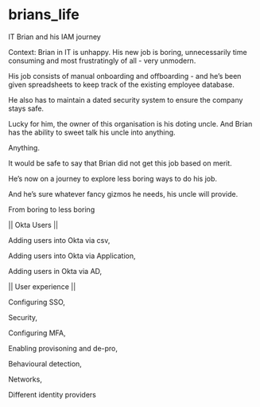 
# brians_life
IT Brian and his IAM journey

Context: Brian in IT is unhappy. His new job is boring, unnecessarily time 
consuming and most frustratingly of all - very unmodern. 

His job consists of manual onboarding and offboarding - and he’s been 
given spreadsheets to keep track of the existing employee database. 

He also has to maintain a dated security system to ensure the company 
stays safe. 

Lucky for him, the owner of this organisation is his doting uncle. And 
Brian has the ability to sweet talk his uncle into anything. 

Anything. 

It would be safe to say that Brian did not get this job based on merit. 

He’s now on a journey to explore less boring ways to do his job. 

And he’s sure whatever fancy gizmos he needs, his uncle will provide. 



From boring to less boring 

|| Okta Users || 

Adding users into Okta via csv, 

Adding users into Okta via Application, 

Adding users in Okta via AD, 

|| User experience || 

Configuring SSO, 

Security,

Configuring MFA, 

Enabling provisoning and de-pro, 

Behavioural detection,

Networks, 

Different identity providers 





